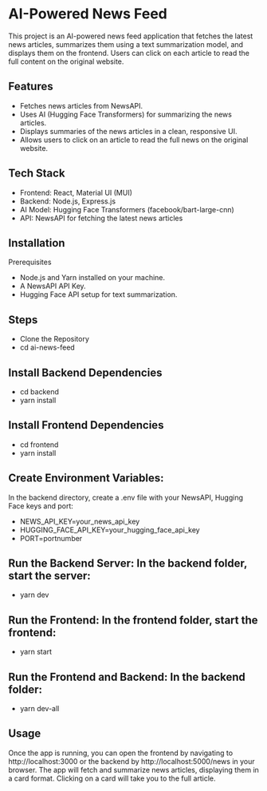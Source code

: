 # AI-Powered News Feed
This project is an AI-powered news feed application that fetches the latest news articles, summarizes them using a text summarization model, and displays them on the frontend. Users can click on each article to read the full content on the original website.

## Features
- Fetches news articles from NewsAPI.
- Uses AI (Hugging Face Transformers) for summarizing the news articles.
- Displays summaries of the news articles in a clean, responsive UI.
- Allows users to click on an article to read the full news on the original website.

## Tech Stack
- Frontend: React, Material UI (MUI)
- Backend: Node.js, Express.js
- AI Model: Hugging Face Transformers (facebook/bart-large-cnn)
- API: NewsAPI for fetching the latest news articles

## Installation
Prerequisites
- Node.js and Yarn installed on your machine.
- A NewsAPI API Key.
- Hugging Face API setup for text summarization.

## Steps
- Clone the Repository
- cd ai-news-feed

## Install Backend Dependencies
- cd backend
- yarn install

## Install Frontend Dependencies
- cd frontend
- yarn install

## Create Environment Variables: 
In the backend directory, create a .env file with your NewsAPI, Hugging Face keys and port:
- NEWS_API_KEY=your_news_api_key
- HUGGING_FACE_API_KEY=your_hugging_face_api_key
- PORT=portnumber

## Run the Backend Server: In the backend folder, start the server:
- yarn dev
## Run the Frontend: In the frontend folder, start the frontend:
- yarn start
## Run the Frontend and Backend: In the backend folder:
- yarn dev-all

## Usage
Once the app is running, you can open the frontend by navigating to http://localhost:3000 or the backend by http://localhost:5000/news in your browser. The app will fetch and summarize news articles, displaying them in a card format. Clicking on a card will take you to the full article.
